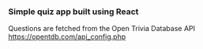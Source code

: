 ### Simple quiz app built using React
Questions are fetched from the Open Trivia Database API  
https://opentdb.com/api_config.php
